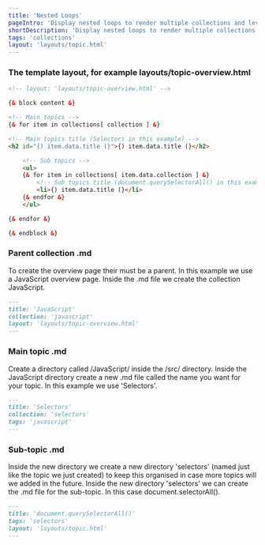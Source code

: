 ```yaml
---
title: 'Nested Loops'
pageIntro: 'Display nested loops to render multiple collections and levels. Topics and sub-topics.'
shortDescription: 'Display nested loops to render multiple collections.'
tags: 'collections'
layout: 'layouts/topic.html'
---
```


<h3>The template layout, for example layouts/topic-overview.html</h3>

``` html
<!-- layout: 'layouts/topic-overview.html' -->

{& block content &}

<!-- Main topics -->
{& for item in collections[ collection ] &}	

<!-- Main topics title (Selectors in this example) -->
<h2 id="{) item.data.title (}">{) item.data.title (}</h2>

	<!-- Sub topics -->
	<ul>
	{& for item in collections[ item.data.collection ] &}
		<!-- Sub topics title (document.querySelectorAll() in this example) -->
		<li>{) item.data.title (}</li>
	{& endfor &}
	</ul>				

{& endfor &}

{& endblock &}	
```

<h3>Parent collection .md</h3>

<p>To create the overview page their must be a parent. In this example we use a JavaScript overview page. Inside the .md file we create the collection JavaScript.</p>

``` md
---
title: 'JavaScript'
collection: 'javascript' 
layout: 'layouts/topic-overview.html'
---
```

<h3>Main topic .md</h3>

<p>Create a directory called /JavaScript/ inside the /src/ directory. Inside the JavaScript directory create a new .md file called the name you want for your topic. In this example we use 'Selectors'.</p>

``` md
---
title: 'Selectors'
collection: 'selectors'
tags: 'javascript'
---
```

<h3>Sub-topic .md</h3>

<p>Inside the new directory we create a new directory 'selectors' (named just like the topic we just created) to keep this organised in case more topics will we added in the future. Inside the new directory 'selectors' we can create the .md file for the sub-topic. In this case document.selectorAll().</p>

``` md
---
title: 'document.querySelectorAll()'
tags: 'selectors'
layout: 'layouts/topic.html'
---
```